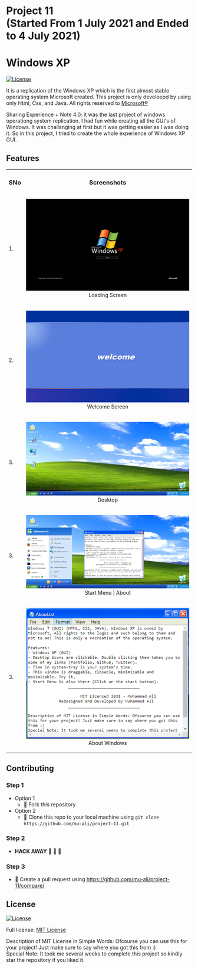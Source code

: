 # Project 11 <br /> (Started From 1 July 2021 and Ended to 4 July 2021)
# Windows XP

[![License](https://img.shields.io/badge/License-MIT-blue.svg)](LICENSE)

It is a replication of the Windows XP which is the first almost stable operating system Microsoft created. This project is only develoepd by using only Html, Css, and Java. All rights reserved to <a href="https://www.microsoft.com/en-in">Microsoft&reg;</a>

Sharing Experience + Note 4.0: it was the last project of windows operationg system replication. I had fun while creating all the GUI's of Windows. It was challanging at first but it was getting easier as I was doing it. So in this project, I tried to create the whole experience of Windows XP GUI.

## Features

<table>
  <tr>
    <td><h3>SNo</h3></td>
    <td><h3 align="center">Screenshots</h3></td>
  </tr>

  <tr>
    <td>1.</td>
    <td>
      <p align="center">
      <img src="./Readme Pictures/Windows XP (1).png" title="Loading Screen" alt="Loading Screen Picture" />
      <br />
      Loading Screen
      </p>
    </td>
  </tr>
  <tr>
    <td>2.</td>
    <td>
      <p align="center">
      <img src="./Readme Pictures/Windows XP (2).PNG" title="Welcome Screen" alt="Welcome Screen Picture" />
      <br />
      Welcome Screen
      </p>
    </td>
  </tr>
  <tr>
    <td>3.</td>
    <td>
      <p align="center">
      <img src="./Readme Pictures/Windows XP (3).PNG" title="Desktop" alt="Desktop Picture" />
      <br />
      Desktop
      </p>
    </td>
  </tr>
    <tr>
    <td>3.</td>
    <td>
      <p align="center">
      <img src="./Readme Pictures/Windows XP (4).PNG" title="Start Menu | About" alt="Start Menu | About Picture" />
      <br />
      Start Menu | About
      </p>
    </td>
   </tr>
   <tr>
    <td>3.</td>
    <td>
      <p align="center">
      <img src="./Readme Pictures/Windows XP (5).PNG" title="About Window" alt="About Window Picture" />
      <br />
      About Windows
      </p>
    </td>
   </tr>

</table>


## Contributing

### Step 1
- Option 1
  - :fork_and_knife: Fork this repository
- Option 2
  -  :dancers: Clone this repo to your local machine using ```git clone https://github.com/mu-ali/project-11.git```

### Step 2
- **HACK AWAY** :hammer: :hammer: :hammer:

### Step 3
- :repeat: Create a pull request using https://github.com/mu-ali/project-11/compare/


## License

[![License](https://img.shields.io/badge/License-MIT-blue.svg)](LICENSE)

Full license: [MIT License](LICENSE)

Description of MIT License in Simple Words: Ofcourse you can use this for your project! Just make sure to say where you got this from :) 
<br/>
Special Note: It took me several weeks to complete this project so kindly star the repository if you liked it. 
